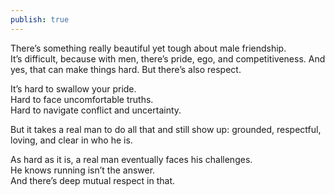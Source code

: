 ```yaml
---
publish: true
---
```

There’s something really beautiful yet tough about male friendship.  
It’s difficult, because with men, there’s pride, ego, and competitiveness. And yes, that can make things hard. But there’s also respect.

It’s hard to swallow your pride.  
Hard to face uncomfortable truths.  
Hard to navigate conflict and uncertainty.

But it takes a real man to do all that and still show up: grounded, respectful, loving, and clear in who he is.

As hard as it is, a real man eventually faces his challenges.  
He knows running isn’t the answer.  
And there’s deep mutual respect in that.